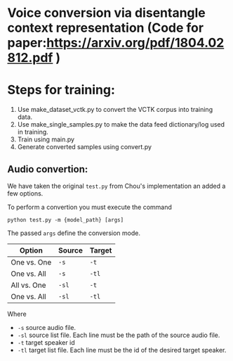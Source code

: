 # Voice conversion via disentangle context representation (Code for paper:https://arxiv.org/pdf/1804.02812.pdf )

# Steps for training:
1. Use make_dataset_vctk.py to convert the VCTK corpus into training data.
2. Use make_single_samples.py to make the data feed dictionary/log used in training.
3. Train using main.py
4. Generate converted samples using convert.py

## Audio convertion:
We have taken the original ``test.py`` from Chou's implementation an added a few options.

To perform a convertion you must execute the command

``python test.py -m {model_path} [args]``

The passed ``args`` define the conversion mode.

| Option | Source | Target |
|---|---|---|
| One vs. One | ``-s`` | ``-t`` |
| One vs. All | ``-s`` | ``-tl`` |
| All vs. One | ``-sl`` | ``-t`` |
| One vs. All | ``-sl`` | ``-tl`` |

Where
- ``-s`` source audio file.
- ``-sl`` source list file. Each line must be the path of the source audio file.
- ``-t`` target speaker id
- ``-tl`` target list file. Each line must be the id of the desired target speaker.